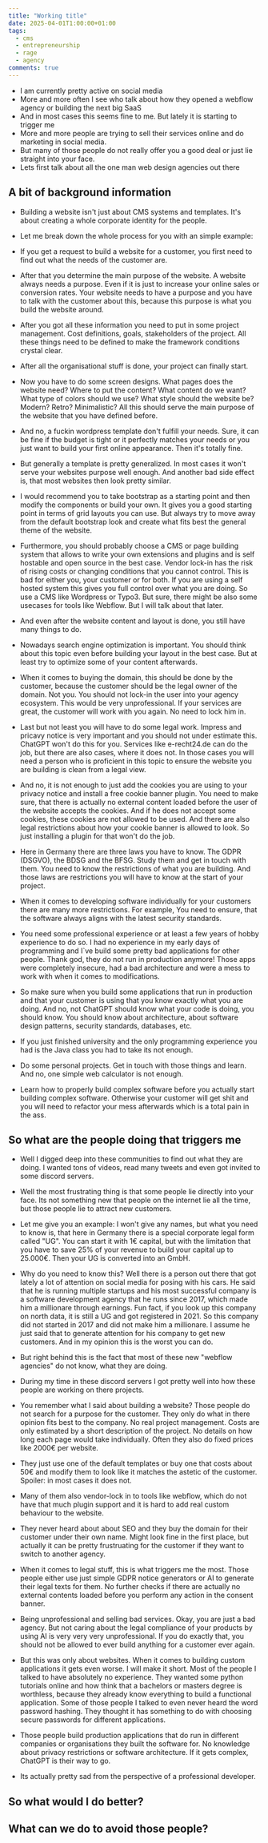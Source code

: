 ```yaml
---
title: "Working title"
date: 2025-04-01T1:00:00+01:00
tags:
  - cms
  - entrepreneurship
  - rage
  - agency
comments: true
---
```


- I am currently pretty active on social media
- More and more often I see who talk about how they opened a webflow agency or building the next big SaaS
- And in most cases this seems fine to me. But lately it is starting to trigger me
- More and more people are trying to sell their services online and do marketing in social media. 
- But many of those people do not really offer you a good deal or just lie straight into your face. 
- Lets first talk about all the one man web design agencies out there

## A bit of background information

- Building a website isn't just about CMS systems and templates. It's about creating a whole corporate identity for the people.
- Let me break down the whole process for you with an simple example: 
- If you get a request to build a website for a customer, you first need to find out what the needs of the customer are.
- After that you determine the main purpose of the website. A website always needs a purpose. Even if it is just to increase your online sales or conversion rates. Your website needs to have a purpose and you have to talk with the customer about this, because this purpose is what you build the website around.
- After you got all these information you need to put in some project management. Cost definitions, goals, stakeholders of the project. All these things need to be defined to make the framework conditions crystal clear. 
- After all the organisational stuff is done, your project can finally start.
- Now you have to do some screen designs. What pages does the website need? Where to put the content? What content do we want? What type of colors should we use? What style should the website be? Modern? Retro? Minimalistic? All this should serve the main purpose of the website that you have defined before. 
- And no, a fuckin wordpress template don't fulfill your needs. Sure, it can be fine if the budget is tight or it perfectly matches your needs or you just want to build your first online appearance. Then it's totally fine.
- But generally a template is pretty generalized. In most cases it won't serve your websites purpose well enough. And another bad side effect is, that most websites then look pretty similar. 
- I would recommend you to take bootstrap as a starting point and then modify the components or build your own. It gives you a good starting point in terms of grid layouts you can use. But always try to move away from the default bootstrap look and create what fits best the general theme of the website.
- Furthermore, you should probably choose a CMS or page building system that allows to write your own extensions and plugins and is self hostable and open source in the best case. Vendor lock-in has the risk of rising costs or changing conditions that you cannot control. This is bad for either you, your customer or for both. If you are using a self hosted system this gives you full control over what you are doing. So use a CMS like Wordpress or Typo3. But sure, there might be also some usecases for tools like Webflow. But I will talk about that later.
- And even after the website content and layout is done, you still have many things to do. 
- Nowadays search engine optimization is important. You should think about this topic even before building your layout in the best case. But at least try to optimize some of your content afterwards. 
- When it comes to buying the domain, this should be done by the customer, because the customer should be the legal owner of the domain. Not you. You should not lock-in the user into your agency ecosystem. This would be very unprofessional. If your services are great, the customer will work with you again. No need to lock him in.
- Last but not least you will have to do some legal work. Impress and pricavy notice is very important and you should not under estimate this. ChatGPT won't do this for you. Services like e-recht24.de can do the job, but there are also cases, where it does not. In those cases you will need a person who is proficient in this topic to ensure the website you are building is clean from a legal view.
- And no, it is not enough to just add the cookies you are using to your privacy notice and install a free cookie banner plugin. You need to make sure, that there is actually no external content loaded before the user of the website accepts the cookies. And if he does not accept some cookies, these cookies are not allowed to be used. And there are also legal restrictions about how your cookie banner is allowed to look. So just installing a plugin for that won't do the job. 
- Here in Germany there are three laws you have to know. The GDPR (DSGVO), the BDSG and the BFSG. Study them and get in touch with them. You need to know the restrictions of what you are building. And those laws are restrictions you will have to know at the start of your project.

- When it comes to developing software individually for your customers there are many more restrictions. For example, You need to ensure, that the software always aligns with the latest security standards. 
- You need some professional experience or at least a few years of hobby experience to do so. I had no experience in my early days of programming and I`ve build some pretty bad applications for other people. Thank god, they do not run in production anymore! Those apps were completely insecure, had a bad architecture and were a mess to work with when it comes to modifications. 
- So make sure when you build some applications that run in production and that your customer is using that you know exactly what you are doing. And no, not ChatGPT should know what your code is doing, you should know. You should know about architecture, about software design patterns, security standards, databases, etc. 
- If you just finished university and the only programming experience you had is the Java class you had to take its not enough. 
- Do some personal projects. Get in touch with those things and learn. And no, one simple web calculator is not enough. 
- Learn how to properly build complex software before you actually start building complex software. Otherwise your customer will get shit and you will need to refactor your mess afterwards which is a total pain in the ass.


## So what are the people doing that triggers me

- Well I digged deep into these communities to find out what they are doing. I wanted tons of videos, read many tweets and even got invited to some discord servers.
- Well the most frustrating thing is that some people lie directly into your face. Its not something new that people on the internet lie all the time, but those people lie to attract new customers. 
- Let me give you an example: I won't give any names, but what you need to know is, that here in Germany there is a special corporate legal form called "UG". You can start it with 1€ capital, but with the limitation that you have to save 25% of your revenue to build your capital up to 25.000€. Then your UG is converted into an GmbH. 
- Why do you need to know this? Well there is a person out there that got lately a lot of attention on social media for posing with his cars. He said that he is running multiple startups and his most successful company is a software development agency that he runs since 2017, which made him a millionare through earnings. Fun fact, if you look up this company on north data, it is still a UG and got registered in 2021. So this company did not started in 2017 and did not make him a millionare. I assume he just said that to generate attention for his company to get new customers. And in my opinion this is the worst you can do.
- But right behind this is the fact that most of these new "webflow agencies" do not know, what they are doing. 
- During my time in these discord servers I got pretty well into how these people are working on there projects. 
- You remember what I said about building a website? Those people do not search for a purpose for the customer. They only do what in there opinion fits best to the company. No real project management. Costs are only estimated by a short description of the project. No details on how long each page would take individually. Often they also do fixed prices like 2000€ per website. 
- They just use one of the default templates or buy one that costs about 50€ and modify them to look like it matches the astetic of the customer. Spoiler: in most cases it does not.
- Many of them also vendor-lock in to tools like webflow, which do not have that much plugin support and it is hard to add real custom behaviour to the website. 
- They never heard about about SEO and they buy the domain for their customer under their own name. Might look fine in the first place, but actually it can be pretty frustruating for the customer if they want to switch to another agency. 
- When it comes to legal stuff, this is what triggers me the most. Those people either use just simple GDPR notice generators or AI to generate their legal texts for them. No further checks if there are actually no external contents loaded before you perform any action in the consent banner.
- Being unprofessional and selling bad services. Okay, you are just a bad agency. But not caring about the legal compliance of your products by using AI is very very very unprofessional. If you do exactly that, you should not be allowed to ever build anything for a customer ever again. 

- But this was only about websites. When it comes to building custom applications it gets even worse. I will make it short. Most of the people I talked to have absolutely no experience. They wanted some python tutorials online and how think that a bachelors or masters degree is worthless, because they already know everything to build a functional application. Some of those people I talked to even never heard the word password hashing. They thought it has something to do with choosing secure passwords for different applications. 
- Those people build production applications that do run in different companies or organisations they built the software for. No knowledge about privacy restrictions or software architecture. If it gets complex, ChatGPT is their way to go. 
- Its actually pretty sad from the perspective of a professional developer.


## So what would I do better?

## What can we do to avoid those people?